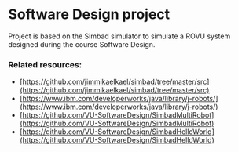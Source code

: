 # Software Design project

Project is based on the Simbad simulator to simulate a ROVU system designed during the course Software Design.

### Related resources:

* [https://github.com/jimmikaelkael/simbad/tree/master/src](https://github.com/jimmikaelkael/simbad/tree/master/src)
* [https://www.ibm.com/developerworks/java/library/j-robots/](https://www.ibm.com/developerworks/java/library/j-robots/)
* [https://github.com/VU-SoftwareDesign/SimbadMultiRobot](https://github.com/VU-SoftwareDesign/SimbadMultiRobot)
* [https://github.com/VU-SoftwareDesign/SimbadHelloWorld](https://github.com/VU-SoftwareDesign/SimbadHelloWorld)
